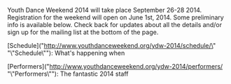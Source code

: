 
Youth Dance Weekend 2014 will take place September 26\-28 2014\. Registration for the weekend will open on June 1st, 2014\. Some preliminary info is available below. Check back for updates about all the details and/or sign up for the mailing list at the bottom of the page.


[Schedule](\"http://www.youthdanceweekend.org/ydw-2014/schedule/\" "\\"Schedule\\""): What's happening when


[Performers](\"http://www.youthdanceweekend.org/ydw-2014/performers/ "\\"Performers\\""): The fantastic 2014 staff


